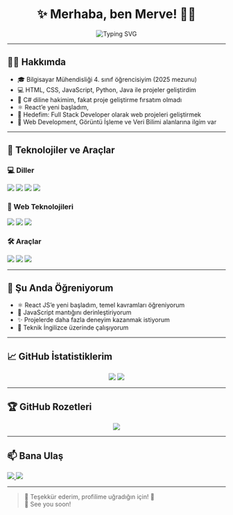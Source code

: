 <h1 align="center">✨ Merhaba, ben Merve! 👩‍💻</h1>

<p align="center">
  <img src="https://readme-typing-svg.herokuapp.com?font=Fira+Code&size=22&pause=1000&center=true&vCenter=true&width=500&lines=Bilgisayar+Mühendisiyim;Frontend+ve+Backend+ile+ilgileniyorum;React+%7C+Python+%7C+Java+%7C+JS+%7C+C%23;Gelişmeyi+seven+bir+yazılımcıyım!+💡" alt="Typing SVG" />
</p>

---

## 🙋‍♀️ Hakkımda

- 🎓 Bilgisayar Mühendisliği 4. sınıf öğrencisiyim (2025 mezunu)  
- 💻 HTML, CSS, JavaScript, Python, Java ile projeler geliştirdim  
- 🧠 C# diline hakimim, fakat proje geliştirme fırsatım olmadı  
- ⚛️ React’e yeni başladım,  
- 🎯 Hedefim: Full Stack Developer olarak web projeleri geliştirmek  
- 📌 Web Development, Görüntü İşleme ve Veri Bilimi alanlarına ilgim var  

---

## 🔧 Teknolojiler ve Araçlar

### 💻 Diller
<p>
  <img src="https://img.shields.io/badge/Python-3670A0?style=for-the-badge&logo=python&logoColor=ffdd54" />
  <img src="https://img.shields.io/badge/Java-ED8B00?style=for-the-badge&logo=java&logoColor=white" />
  <img src="https://img.shields.io/badge/JavaScript-F7DF1E?style=for-the-badge&logo=javascript&logoColor=black" />
  <img src="https://img.shields.io/badge/C%23-239120?style=for-the-badge&logo=csharp&logoColor=white" />
</p>

### 🎨 Web Teknolojileri
<p>
  <img src="https://img.shields.io/badge/HTML5-E34F26?style=for-the-badge&logo=html5&logoColor=white" />
  <img src="https://img.shields.io/badge/CSS3-1572B6?style=for-the-badge&logo=css3&logoColor=white" />
  <img src="https://img.shields.io/badge/React-20232A?style=for-the-badge&logo=react&logoColor=61DAFB" />
</p>

### 🛠️ Araçlar
<p>
  <img src="https://img.shields.io/badge/Git-F05032?style=for-the-badge&logo=git&logoColor=white" />
  <img src="https://img.shields.io/badge/GitHub-181717?style=for-the-badge&logo=github&logoColor=white" />
  <img src="https://img.shields.io/badge/VSCode-007ACC?style=for-the-badge&logo=visual-studio-code&logoColor=white" />
</p>

---

## 🌱 Şu Anda Öğreniyorum

- ⚛️ React JS’e yeni başladım, temel kavramları öğreniyorum  
- 🧠 JavaScript mantığını derinleştiriyorum  
- ✨ Projelerde daha fazla deneyim kazanmak istiyorum  
- 💬 Teknik İngilizce üzerinde çalışıyorum  

---

## 📈 GitHub İstatistiklerim

<p align="center">
  <img src="https://github-readme-stats.vercel.app/api?username=Merve1277&show_icons=true&theme=tokyonight" />
  <img src="https://github-readme-streak-stats.herokuapp.com/?user=Merve1277&theme=tokyonight" />
</p>

---

## 🏆 GitHub Rozetleri

<p align="center">
  <img src="https://github-profile-trophy.vercel.app/?username=Merve1277&theme=tokyonight&row=1&column=7" />
</p>

---

## 📫 Bana Ulaş

<p>
  <a href="mailto:mgor29372@gmail.com">
    <img src="https://img.shields.io/badge/E--posta-D14836?style=for-the-badge&logo=gmail&logoColor=white" />
  </a>
  <a href="https://linkedin.com/in/mervegorgec">
    <img src="https://img.shields.io/badge/LinkedIn-0A66C2?style=for-the-badge&logo=linkedin&logoColor=white" />
  </a>
</p>

---

> 💬 Teşekkür ederim, profilime uğradığın için! 🌸  
> 👋 See you soon!


<!--
**Merve1277/Merve1277** is a ✨ _special_ ✨ repository because its `README.md` (this file) appears on your GitHub profile.

Here are some ideas to get you started:

- 🔭 I’m currently working on ...
- 🌱 I’m currently learning ...
- 👯 I’m looking to collaborate on ...
- 🤔 I’m looking for help with ...
- 💬 Ask me about ...
- 📫 How to reach me: ...
- 😄 Pronouns: ...
- ⚡ Fun fact: ...
-->

